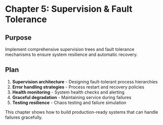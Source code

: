 # Chapter 5: Supervision & Fault Tolerance

<!--
TOC: Tutorial: TechSupport Pro > Chapter 5: Supervision & Fault Tolerance
Audience: All users
Duration: 55 minutes
Prerequisites: Chapter 4 completed
-->

## Purpose

Implement comprehensive supervision trees and fault tolerance mechanisms to ensure system resilience and automatic recovery.

## Plan

1. **Supervision architecture** - Designing fault-tolerant process hierarchies
2. **Error handling strategies** - Process restart and recovery policies
3. **Health monitoring** - System health checks and alerting
4. **Graceful degradation** - Maintaining service during failures
5. **Testing resilience** - Chaos testing and failure simulation

This chapter shows how to build production-ready systems that can handle failures gracefully.

<!--
Implementation will cover:
- Supervisor process implementation
- Process linking and monitoring strategies
- Automatic restart policies and backoff
- Health check endpoints and monitoring
- Circuit breaker patterns for external services
-->
